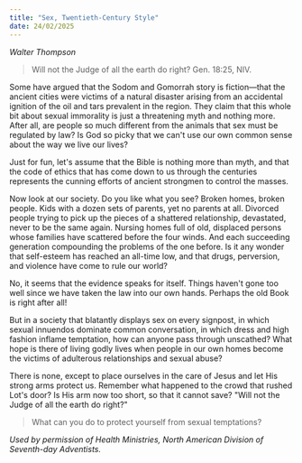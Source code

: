 ```yaml
---
title: "Sex, Twentieth-Century Style"
date: 24/02/2025
---
```


_Walter Thompson_

> <p></p>
> Will not the Judge of all the earth do right? Gen. 18:25, NIV.

Some have argued that the Sodom and Gomorrah story is fiction—that the ancient cities were victims of a natural disaster arising from an accidental ignition of the oil and tars prevalent in the region. They claim that this whole bit about sexual immorality is just a threatening myth and nothing more. After all, are people so much different from the animals that sex must be regulated by law? Is God so picky that we can't use our own common sense about the way we live our lives?

Just for fun, let's assume that the Bible is nothing more than myth, and that the code of ethics that has come down to us through the centuries represents the cunning efforts of ancient strongmen to control the masses.

Now look at our society. Do you like what you see? Broken homes, broken people. Kids with a dozen sets of parents, yet no parents at all. Divorced people trying to pick up the pieces of a shattered relationship, devastated, never to be the same again. Nursing homes full of old, displaced persons whose families have scattered before the four winds. And each succeeding generation compounding the problems of the one before. Is it any wonder that self-esteem has reached an all-time low, and that drugs, perversion, and violence have come to rule our world?

No, it seems that the evidence speaks for itself. Things haven't gone too well since we have taken the law into our own hands. Perhaps the old Book is right after all!

But in a society that blatantly displays sex on every signpost, in which sexual innuendos dominate common conversation, in which dress and high fashion inflame temptation, how can anyone pass through unscathed? What hope is there of living godly lives when people in our own homes become the victims of adulterous relationships and sexual abuse?

There is none, except to place ourselves in the care of Jesus and let His strong arms protect us. Remember what happened to the crowd that rushed Lot's door? Is His arm now too short, so that it cannot save? "Will not the Judge of all the earth do right?"

> <callout></callout>
> What can you do to protect yourself from sexual temptations?

_Used by permission of Health Ministries, North American Division of Seventh-day Adventists._